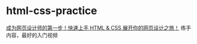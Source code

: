 # html-css-practice


[成为网页设计师的第一步！快速上手 HTML & CSS 展开你的网页设计之旅！](https://www.bilibili.com/video/BV1Wr4y1R7Bd/?vd_source=264ec0466785ddb2862c2517805893fc) 练手内容，最好的入门视频
